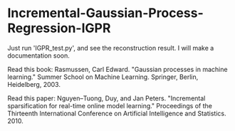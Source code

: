 # Incremental-Gaussian-Process-Regression-IGPR

Just run 'IGPR_test.py', and see the reconstruction result. I will make a documentation soon.  


Read this book: Rasmussen, Carl Edward. "Gaussian processes in machine learning." Summer School on Machine Learning. Springer, Berlin, Heidelberg, 2003.   


Read this paper: Nguyen–Tuong, Duy, and Jan Peters. "Incremental sparsification for real-time online model learning." Proceedings of the Thirteenth International Conference on Artificial Intelligence and Statistics. 2010.
